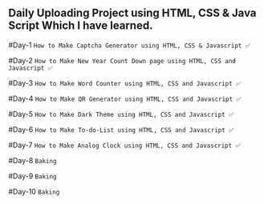 ## Daily Uploading Project using HTML, CSS & Java Script Which I have learned.

#Day-1 ```How to Make Captcha Generator using HTML, CSS & Javascript ✅```

#Day-2 ```How to Make New Year Count Down page using HTML, CSS and Javascript ✅```

#Day-3 ```How to Make Word Counter using HTML, CSS and Javascript ✅```

#Day-4 ```How to Make QR Generator using HTML, CSS and Javascript ✅```

#Day-5 ```How to Make Dark Theme using HTML, CSS and Javascript ✅```

#Day-6 ```How to Make To-do-List using HTML, CSS and Javascript ✅```

#Day-7 ```How to Make Analog Clock using HTML, CSS and Javascript ✅```

#Day-8 ```Baking```

#Day-9 ```Baking```

#Day-10 ```Baking```

